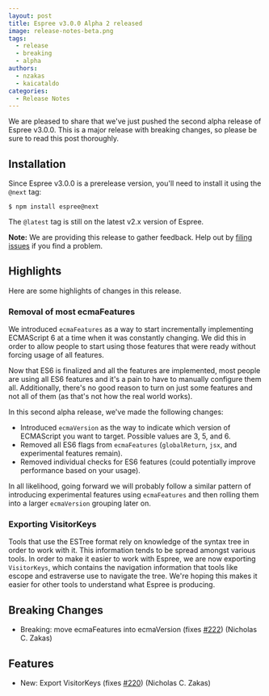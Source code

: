 ```yaml
---
layout: post
title: Espree v3.0.0 Alpha 2 released
image: release-notes-beta.png
tags:
  - release
  - breaking
  - alpha
authors:
  - nzakas
  - kaicataldo
categories:
  - Release Notes
---
```


We are pleased to share that we've just pushed the second alpha release of Espree v3.0.0. This is a major release with breaking changes, so please be sure to read this post thoroughly.

## Installation

Since Espree v3.0.0 is a prerelease version, you'll need to install it using the `@next` tag:

```
$ npm install espree@next
```

The `@latest` tag is still on the latest v2.x version of Espree.

**Note:** We are providing this release to gather feedback. Help out by [filing issues](https://github.com/eslint/espree/issues/new) if you find a problem.

## Highlights

Here are some highlights of changes in this release.

### Removal of most ecmaFeatures

We introduced `ecmaFeatures` as a way to start incrementally implementing ECMAScript 6 at a time when it was constantly changing. We did this in order to allow people to start using those features that were ready without forcing usage of all features.

Now that ES6 is finalized and all the features are implemented, most people are using all ES6 features and it's a pain to have to manually configure them all. Additionally, there's no good reason to turn on just some features and not all of them (as that's not how the real world works).

In this second alpha release, we've made the following changes:

* Introduced `ecmaVersion` as the way to indicate which version of ECMAScript you want to target. Possible values are 3, 5, and 6.
* Removed all ES6 flags from `ecmaFeatures` (`globalReturn`, `jsx`, and experimental features remain).
* Removed individual checks for ES6 features (could potentially improve performance based on your usage).

In all likelihood, going forward we will probably follow a similar pattern of introducing experimental features using `ecmaFeatures` and then rolling them into a larger `ecmaVersion` grouping later on.

### Exporting VisitorKeys

Tools that use the ESTree format rely on knowledge of the syntax tree in order to work with it. This information tends to be spread amongst various tools. In order to make it easier to work with Espree, we are now exporting `VisitorKeys`, which contains the navigation information that tools like escope and estraverse use to navigate the tree. We're hoping this makes it easier for other tools to understand what Espree is producing.

## Breaking Changes

* Breaking: move ecmaFeatures into ecmaVersion (fixes [#222](https://github.com/eslint/espree/issues/222)) (Nicholas C. Zakas)

## Features

* New: Export VisitorKeys (fixes [#220](https://github.com/eslint/espree/issues/220)) (Nicholas C. Zakas)
